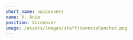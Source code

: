 ```yaml
---
short_name: voiceovers
name: V. Anie
position: Voiceover
image: /assets/images/staff/VanessaSanchez.png
---
```

